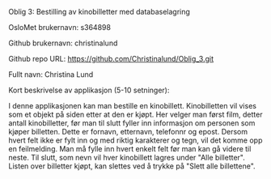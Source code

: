 Oblig 3: Bestilling av kinobilletter med databaselagring

OsloMet brukernavn: s364898

Github brukernavn: christinalund

Github repo URL: https://github.com/Christinalund/Oblig_3.git 

Fullt navn: Christina Lund

Kort beskrivelse av applikasjon (5-10 setninger):

I denne applikasjonen kan man bestille en kinobillett. Kinobilletten vil vises som et objekt på siden etter at den er kjøpt. 
Her velger man først film, detter antall kinobilletter, før man til slutt fyller inn informasjon om personen som kjøper billetten. 
Dette er fornavn, etternavn, telefonnr og epost. Dersom hvert felt ikke er fylt inn og med riktig karakterer og tegn, vil det komme opp en feilmelding. 
Man må fylle inn hvert enkelt felt før man kan gå videre til neste. Til slutt, som nevn vil hver kinobillett lagres under "Alle billetter". 
Listen over billetter kjøpt, kan slettes ved å trykke på "Slett alle billettene".  

